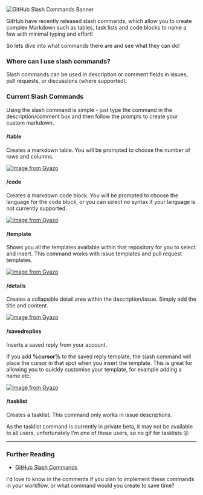 ![GitHub Slash Commands Banner](https://user-images.githubusercontent.com/92253071/236176558-7f9f11c8-9a5c-4b83-9d27-3ae922654e38.png)

GitHub have recently released slash commands, which allow you to create complex Markdown such as tables, task lists and code blocks to name a few with minimal typing and effort!

So lets dive into what commands there are and see what they can do!

### Where can I use slash commands?

Slash commands can be used in description or comment fields in issues, pull requests, or discussions (where supported).

### Current Slash Commands

Using the slash command is simple - just type the command in the description/comment box and then follow the prompts to create your custom markdown.


#### **/table**

Creates a markdown table. You will be prompted to choose the number of rows and columns.

[![Image from Gyazo](https://i.gyazo.com/399f92adc51ed9ba29a5195b380b38bb.gif)](https://gyazo.com/399f92adc51ed9ba29a5195b380b38bb)


#### **/code**

Creates a markdown code block. You will be prompted to choose the language for the code block, or you can select no syntax if your language is not currently supported.

[![Image from Gyazo](https://i.gyazo.com/6013555563ac14233aeab4a028195eb3.gif)](https://gyazo.com/6013555563ac14233aeab4a028195eb3)


#### **/template**

Shows you all the templates available within that repository for you to select and insert. This command works with issue templates and pull request templates.

[![Image from Gyazo](https://i.gyazo.com/8bafef0f9605603550e4a49416693bb7.gif)](https://gyazo.com/8bafef0f9605603550e4a49416693bb7)


#### **/details**

Creates a collapsible detail area within the description/issue. Simply add the title and content.

[![Image from Gyazo](https://i.gyazo.com/a16bf86687a18fcaab8879eae41295fb.gif)](https://gyazo.com/a16bf86687a18fcaab8879eae41295fb)


#### **/savedreplies**

Inserts a saved reply from your account. 

If you add **%cursor%** to the saved reply template, the slash command will place the cursor in that spot when you insert the template. This is great for allowing you to quickly customise your template, for example adding a name etc.

[![Image from Gyazo](https://i.gyazo.com/48d9384c98fdcdc8681976214bb2ab17.gif)](https://gyazo.com/48d9384c98fdcdc8681976214bb2ab17)


#### **/tasklist**

Creates a tasklist. This command only works in issue descriptions. 
    
As the tasklist command is currently in private beta, it may not be available to all users, unfortunately I'm one of those users, so no gif for tasklists ☹️

---
### Further Reading

* [GitHub Slash Commands](https://docs.github.com/en/issues/tracking-your-work-with-issues/about-slash-commands#about-slash-commands)


I'd love to know in the comments if you plan to implement these commands in your workflow, or what command would you create to save time?